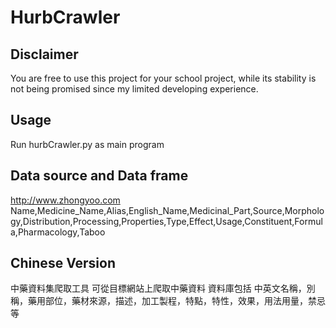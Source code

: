 HurbCrawler
====

Disclaimer
-------
You are free to use this project for your school project, while its stability is not being promised since my limited developing experience.

Usage
-------
Run hurbCrawler.py as main program

Data source and Data frame
-------
http://www.zhongyoo.com
Name,Medicine_Name,Alias,English_Name,Medicinal_Part,Source,Morphology,Distribution,Processing,Properties,Type,Effect,Usage,Constituent,Formula,Pharmacology,Taboo

Chinese Version
-------
中藥資料集爬取工具
可從目標網站上爬取中藥資料
資料庫包括 中英文名稱，別稱，藥用部位，藥材來源，描述，加工製程，特點，特性，效果，用法用量，禁忌等
